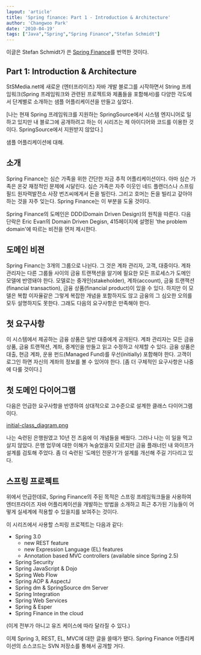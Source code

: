 ```yaml
---
layout: 'article'
title: 'Spring finance: Part 1 - Introduction & Architecture'
author: 'Changwoo Park'
date: '2010-04-19'
tags: ["Java","Spring","Spring Finance","Stefan Schmidt"]
---
```


이글은 Stefan Schmidt가 쓴 [Spring Finance][]를 번역한 것이다.

[Spring Finance]: http://stsmedia.net/spring-finance-part-1-introduction-architecture/

## Part 1: Introduction & Architecture

StSMedia.net에 새로운 (엔터프라이즈) 자바 개발 블로그를 시작하면서 String 프레임워크(Spring 프레임워크와 관련된 프로젝트와 제품들을 포함해서)를 다양한 각도에서 단계별로 소개하는 샘플 어플리케이션을 만들고 싶었다. 

[나는 현재 Spring 프레임워크를 지원하는 SpringSource에서 시스템 엔지니어로 일하고 있지만 내 블로그에 공개하려고 하는 이 시리즈는 제 아이디어와 코드를 이용한 것이다. SpringSource에서 지원받지 않았다.]

샘플 어플리케이션에 대해.

## 소개

Spring Finance는 심슨 가족을 위한 간단한 자금 추적 어플리케이션이다. 아마 심슨 가족은 온갖 재정적인 문제에 시달린다. 심슨 가족은 자주 이웃인 네드 플랜더스나 스프링필드 원자력발전소 사장 번즈씨에게서 돈을 빌린다. 그리고 호머는 돈을 빌리고 갚아야 하는 것을 자주 잊는다. Spring Finance는 이 부분을 도울 것이다.

Spring Finance의 도메인은 DDD(Domain Driven Design)의 원칙을 따른다. 다음 단락은 Eric Evan의 Domain Driven Degisn, 415페이지에 설명된 'the problem domain'에 따르는 비전을 먼저 제시한다.

## 도메인 비젼

Spring Financ는 3개의 그룹으로 나뉜다. 그 것은 계좌 관리자, 고객, 대중이다. 계좌 관리자는 다른 그룹들 사이의 금융 트랜잭션을 알기에 필요한 모든 프로세스가 도메인 모델에 반영돼야 한다. 모델로는 중개인(stakeholder), 계좌(account), 금융 트랜잭션(financial transaction), 금융 상품(financial product)이 있을 수 있다. 하지만 이 모델은 복합 이자율같은 그렇게 복잡한 개념을 포함하지도 않고 금융의 그 심오한 오의를 모두 설명하지도 못한다. 그래도 다음의 요구사항은 만족해야 한다.

## 첫 요구사항

이 시스템에서 제공하는 금융 상품은 일반 대중에게 공개된다. 계좌 관리자는 모든 금융 상품, 금융 트랜잭션, 계좌, 중계인을 만들고 읽고 수정하고 삭제할 수 있다. 금융 상품은 대출, 현금 계좌, 운용 펀드(Managed Fund)를 우선(initially) 포함해야 한다. 고객이 로그인 하면 자신의 계좌의 정보를 볼 수 있어야 한다. [좀 더 구체적인 요구사항은 나중에 다룰 것이다.]

## 첫 도메인 다이어그램

다음은 언급한 요구사항을 반영하여 상대적으로 고수준으로 설계한 클래스 다이어그램이다.

[initial-class_diagram.png](/articles/2010/1271648700/initial-class_diagram.png)

나는 숙련된 은행원였고 10년 전 즈음에 이 개념들을 배웠다. 그러나 나는 이 일을 먹고 살지 않았다. 은행 업무에 대한 이해가 녹슬었을지 모르지만 금융 플래너인 내 와이프가 설계를 검토해 주었다. 좀 더 숙련된 ‘도메인 전문가’가 설계를 개선해 주길 기다리고 있다.

## 스프링 프로젝트

위에서 언급한데로, Spring Finance의 주된 목적은 스프링 프레임웍크들을 사용하여 엔터프라이즈 자바 어플리케이션을 개발하는 방법을 소개하고 최근 추가된 기능들이 어떻게 실세계에 적용할 수 있을지를 보여주는 것이다.

이 시리즈에서 사용할 스피링 프로젝트는 다음과 같다:

 * Spring 3.0
   * new REST feature
   * new Expression Language (EL) features
   * Annotation based MVC controllers (available since Spring 2.5)
 * Spring Security
 * Spring JavaScript & Dojo
 * Spring Web Flow
 * Spring AOP & AspectJ
 * Spring dm & SpringSource dm Server
 * Spring Integration
 * Spring Web Services
 * Spring & Esper
 * Spring Finance in the cloud

(이게 전부가 아니고 유즈 케이스에 따라 달라질 수 있다.)

이제 Spring 3, REST, EL, MVC에 대한 글을 쓸때가 됐다. Spring Finance 어플리케이션의 소스코드는 SVN 저장소를 통해서 공개할 거다.

